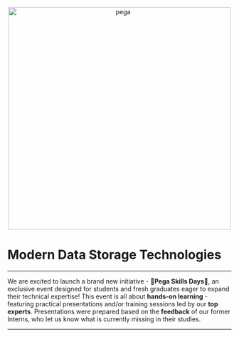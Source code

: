 <p align="center">
  <a href="https://www.pega.com">
    <img src="https://www.pega.com/themes/custom/pegawww_theme/images/pega-logo.svg" alt="pega" width="500">
  </a>
  <br/>
  <h1>Modern Data Storage Technologies</h1>
</p>

---

We are excited to launch a brand new initiative - 🌟**Pega Skills Days**🌟, an exclusive event designed for students and fresh graduates eager to expand their technical expertise! 
This event is all about **hands-on learning** - featuring practical presentations and/or training sessions led by our **top experts**. 
Presentations were prepared based on the **feedback** of our former Interns, who let us know what is currently missing in their studies.

--- 
<div align="center">
  
</div>



